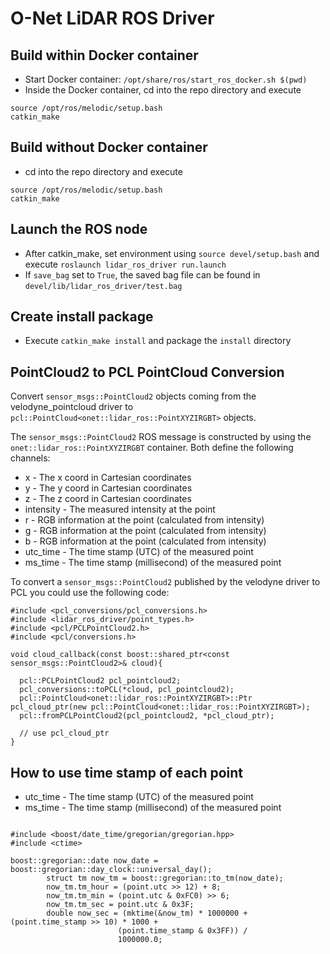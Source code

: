 # O-Net LiDAR ROS Driver

## Build within Docker container
* Start Docker container: `/opt/share/ros/start_ros_docker.sh $(pwd)`
* Inside the Docker container, cd into the repo directory and execute
```
source /opt/ros/melodic/setup.bash
catkin_make
```

## Build without Docker container
* cd into the repo directory and execute
```
source /opt/ros/melodic/setup.bash
catkin_make
```

## Launch the ROS node
* After catkin_make, set environment using `source devel/setup.bash` and execute `roslaunch lidar_ros_driver run.launch`
* If `save_bag` set to `True`, the saved bag file can be found in `devel/lib/lidar_ros_driver/test.bag`

## Create install package
* Execute `catkin_make install` and package the `install` directory

## PointCloud2 to PCL PointCloud Conversion

Convert `sensor_msgs::PointCloud2` objects coming from the velodyne_pointcloud driver to `pcl::PointCloud<onet::lidar_ros::PointXYZIRGBT>` objects.

The `sensor_msgs::PointCloud2` ROS message is constructed by using the `onet::lidar_ros::PointXYZIRGBT` container.
Both define the following channels:

* x - The x coord in Cartesian coordinates
* y - The y coord in Cartesian coordinates
* z - The z coord in Cartesian coordinates
* intensity - The measured intensity at the point
* r - RGB information at the point (calculated from intensity)
* g - RGB information at the point (calculated from intensity)
* b - RGB information at the point (calculated from intensity)
* utc_time - The time stamp (UTC) of the measured point
* ms_time - The time stamp (millisecond) of the measured point

To convert a `sensor_msgs::PointCloud2` published by the velodyne driver to PCL you could use the following code:

```
#include <pcl_conversions/pcl_conversions.h>
#include <lidar_ros_driver/point_types.h>
#include <pcl/PCLPointCloud2.h>
#include <pcl/conversions.h>

void cloud_callback(const boost::shared_ptr<const sensor_msgs::PointCloud2>& cloud){

  pcl::PCLPointCloud2 pcl_pointcloud2;
  pcl_conversions::toPCL(*cloud, pcl_pointcloud2);
  pcl::PointCloud<onet::lidar_ros::PointXYZIRGBT>::Ptr pcl_cloud_ptr(new pcl::PointCloud<onet::lidar_ros::PointXYZIRGBT>);
  pcl::fromPCLPointCloud2(pcl_pointcloud2, *pcl_cloud_ptr);

  // use pcl_cloud_ptr
}
```

## How to use time stamp of each point
* utc_time - The time stamp (UTC) of the measured point
* ms_time - The time stamp (millisecond) of the measured point

```

#include <boost/date_time/gregorian/gregorian.hpp>
#include <ctime>

boost::gregorian::date now_date = boost::gregorian::day_clock::universal_day();
        struct tm now_tm = boost::gregorian::to_tm(now_date);
        now_tm.tm_hour = (point.utc >> 12) + 8;
        now_tm.tm_min = (point.utc & 0xFC0) >> 6;
        now_tm.tm_sec = point.utc & 0x3F;
        double now_sec = (mktime(&now_tm) * 1000000 + (point.time_stamp >> 10) * 1000 +
                        (point.time_stamp & 0x3FF)) /
                        1000000.0;
```